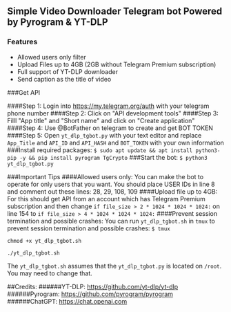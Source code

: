 ## Simple Video Downloader Telegram bot Powered by Pyrogram & YT-DLP

### Features
- Allowed users only filter
- Upload Files up to 4GB (2GB without Telegram Premium subscription)
- Full support of YT-DLP downloader
- Send caption as the title of video

###Get API

####Step 1:
Login into https://my.telegram.org/auth with your telegram phone number
####Step 2:
Click on "API development tools" 
####Step 3:
Filll "App title" and "Short name" and click on "Create application"
####Step 4:
Use @BotFather on telegram to create and get BOT TOKEN
####Step 5:
Open `yt_dlp_tgbot.py` with your text editor and replace `App_Title` and `API_ID` and `API_HASH` and `BOT_TOKEN` with your own information
###Install required packages:
`$ sudo apt update && apt install python3-pip -y && pip install pyrogram TgCrypto`
###Start the bot:
`$ python3 yt_dlp_tgbot.py`

###Important Tips
####Allowed users only:
You can make the bot to operate for only users that you want. You should place USER IDs in line 8 and comment out these lines: 28, 29, 108, 109
####Upload file up to 4GB:
For this should get API from an account which has Telegram Premium subscription and then change `if file_size > 2 * 1024 * 1024 * 1024:` on line 154 to `if file_size > 4 * 1024 * 1024 * 1024:`
####Prevent session termination and possible crashes:
You can run `yt_dlp_tgbot.sh` in `tmux` to prevent session termination and possible crashes:
`$ tmux`

`chmod +x yt_dlp_tgbot.sh`

`./yt_dlp_tgbot.sh`

The `yt_dlp_tgbot.sh` assumes that the  `yt_dlp_tgbot.py` is located on `/root`. You may need to change that.

##Credits:
######YT-DLP: https://github.com/yt-dlp/yt-dlp
######Pyrogram: https://github.com/pyrogram/pyrogram
######ChatGPT: https://chat.openai.com
